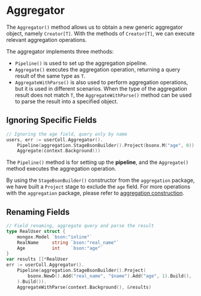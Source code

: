 # Aggregator
The `Aggregator()` method allows us to obtain a new generic aggregator object, namely `Creator[T]`. With the methods of `Creator[T]`, we can execute relevant aggregation operations.

The aggregator implements three methods:
- `Pipeline()` is used to set up the aggregation pipeline.
- `Aggregate()` executes the aggregation operation, returning a query result of the same type as `T`.
- `AggregateWithParse()` is also used to perform aggregation operations, but it is used in different scenarios. When the type of the aggregation result does not match `T`, the `AggregateWithParse()` method can be used to parse the result into a specified object.

## Ignoring Specific Fields
```go
// Ignoring the age field, query only by name
users, err := userColl.Aggregator().
    Pipeline(aggregation.StageBsonBuilder().Project(bsonx.M("age", 0)).Build()).
    Aggregate(context.Background())
```
The `Pipeline()` method is for setting up the **pipeline**, and the `Aggregate()` method executes the aggregation operation.

By using the `StageBsonBuilder()` constructor from the `aggregation` package, we have built a `Project` stage to exclude the `age` field. For more operations with the `aggregation` package, please refer to [aggregation construction](../construction/aggregation/introduction).

## Renaming Fields
```go
// Field renaming, aggregate query and parse the result
type RealUser struct {
    mongox.Model `bson:"inline"`
    RealName     string `bson:"real_name"`
    Age          int    `bson:"age"`
}
var results []*RealUser
err := userColl.Aggregator().
    Pipeline(aggregation.StageBsonBuilder().Project(
        bsonx.NewD().Add("real_name", "$name").Add("age", 1).Build(),
    ).Build()).
    AggregateWithParse(context.Background(), &results)
```